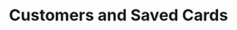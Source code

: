 ---
title: Customers and Saved Cards
description: Manage Customers and Save Cards
weight: 40
lastmod: 2020-04-20T10:23:30-09:00
draft: false
vimeo: 416764247
emoji: 🧑🏿‍🤝‍🧑🏻
chapter_start: Customer Management & Saved Cards
video_length: 1:42
---